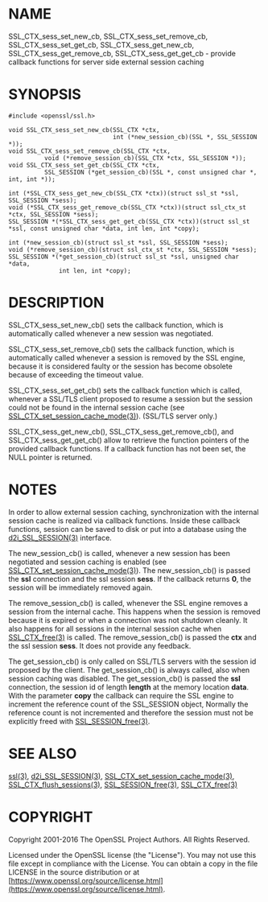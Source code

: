 # NAME

SSL\_CTX\_sess\_set\_new\_cb, SSL\_CTX\_sess\_set\_remove\_cb, SSL\_CTX\_sess\_set\_get\_cb, SSL\_CTX\_sess\_get\_new\_cb, SSL\_CTX\_sess\_get\_remove\_cb, SSL\_CTX\_sess\_get\_get\_cb - provide callback functions for server side external session caching

# SYNOPSIS

    #include <openssl/ssl.h>

    void SSL_CTX_sess_set_new_cb(SSL_CTX *ctx,
                                 int (*new_session_cb)(SSL *, SSL_SESSION *));
    void SSL_CTX_sess_set_remove_cb(SSL_CTX *ctx,
              void (*remove_session_cb)(SSL_CTX *ctx, SSL_SESSION *));
    void SSL_CTX_sess_set_get_cb(SSL_CTX *ctx,
              SSL_SESSION (*get_session_cb)(SSL *, const unsigned char *, int, int *));

    int (*SSL_CTX_sess_get_new_cb(SSL_CTX *ctx))(struct ssl_st *ssl, SSL_SESSION *sess);
    void (*SSL_CTX_sess_get_remove_cb(SSL_CTX *ctx))(struct ssl_ctx_st *ctx, SSL_SESSION *sess);
    SSL_SESSION *(*SSL_CTX_sess_get_get_cb(SSL_CTX *ctx))(struct ssl_st *ssl, const unsigned char *data, int len, int *copy);

    int (*new_session_cb)(struct ssl_st *ssl, SSL_SESSION *sess);
    void (*remove_session_cb)(struct ssl_ctx_st *ctx, SSL_SESSION *sess);
    SSL_SESSION *(*get_session_cb)(struct ssl_st *ssl, unsigned char *data,
                  int len, int *copy);

# DESCRIPTION

SSL\_CTX\_sess\_set\_new\_cb() sets the callback function, which is automatically
called whenever a new session was negotiated.

SSL\_CTX\_sess\_set\_remove\_cb() sets the callback function, which is
automatically called whenever a session is removed by the SSL engine,
because it is considered faulty or the session has become obsolete because
of exceeding the timeout value.

SSL\_CTX\_sess\_set\_get\_cb() sets the callback function which is called,
whenever a SSL/TLS client proposed to resume a session but the session
could not be found in the internal session cache (see
[SSL\_CTX\_set\_session\_cache\_mode(3)](http://man.he.net/man3/SSL_CTX_set_session_cache_mode)).
(SSL/TLS server only.)

SSL\_CTX\_sess\_get\_new\_cb(), SSL\_CTX\_sess\_get\_remove\_cb(), and
SSL\_CTX\_sess\_get\_get\_cb() allow to retrieve the function pointers of the
provided callback functions. If a callback function has not been set,
the NULL pointer is returned.

# NOTES

In order to allow external session caching, synchronization with the internal
session cache is realized via callback functions. Inside these callback
functions, session can be saved to disk or put into a database using the
[d2i\_SSL\_SESSION(3)](http://man.he.net/man3/d2i_SSL_SESSION) interface.

The new\_session\_cb() is called, whenever a new session has been negotiated
and session caching is enabled (see
[SSL\_CTX\_set\_session\_cache\_mode(3)](http://man.he.net/man3/SSL_CTX_set_session_cache_mode)).
The new\_session\_cb() is passed the **ssl** connection and the ssl session
**sess**. If the callback returns **0**, the session will be immediately
removed again.

The remove\_session\_cb() is called, whenever the SSL engine removes a session
from the internal cache. This happens when the session is removed because
it is expired or when a connection was not shutdown cleanly. It also happens
for all sessions in the internal session cache when
[SSL\_CTX\_free(3)](http://man.he.net/man3/SSL_CTX_free) is called. The remove\_session\_cb() is passed
the **ctx** and the ssl session **sess**. It does not provide any feedback.

The get\_session\_cb() is only called on SSL/TLS servers with the session id
proposed by the client. The get\_session\_cb() is always called, also when
session caching was disabled. The get\_session\_cb() is passed the
**ssl** connection, the session id of length **length** at the memory location
**data**. With the parameter **copy** the callback can require the
SSL engine to increment the reference count of the SSL\_SESSION object,
Normally the reference count is not incremented and therefore the
session must not be explicitly freed with
[SSL\_SESSION\_free(3)](http://man.he.net/man3/SSL_SESSION_free).

# SEE ALSO

[ssl(3)](http://man.he.net/man3/ssl), [d2i\_SSL\_SESSION(3)](http://man.he.net/man3/d2i_SSL_SESSION),
[SSL\_CTX\_set\_session\_cache\_mode(3)](http://man.he.net/man3/SSL_CTX_set_session_cache_mode),
[SSL\_CTX\_flush\_sessions(3)](http://man.he.net/man3/SSL_CTX_flush_sessions),
[SSL\_SESSION\_free(3)](http://man.he.net/man3/SSL_SESSION_free),
[SSL\_CTX\_free(3)](http://man.he.net/man3/SSL_CTX_free)

# COPYRIGHT

Copyright 2001-2016 The OpenSSL Project Authors. All Rights Reserved.

Licensed under the OpenSSL license (the "License").  You may not use
this file except in compliance with the License.  You can obtain a copy
in the file LICENSE in the source distribution or at
[https://www.openssl.org/source/license.html](https://www.openssl.org/source/license.html).
